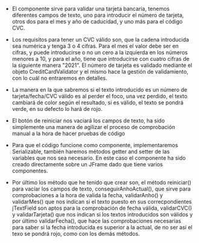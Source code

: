  - El componente sirve para validar una tarjeta bancaria, tenemos diferentes campos de texto, uno para introducir el 
   número de tarjeta, otros dos para el mes y año de caducidad, y uno más para el código CVC.

 - Los requisitos para tener un CVC válido son, que la cadena introducida sea numérica y tenga 3 o 4 cifras.
   Para el mes el valor debe ser en cifras, y puede introducirse o no un cero a la izquierda en los números menores a 10,
   y para el año, tiene que introducirse con cuatro cifras de la siguiente manera "2021".
   El número de tarjeta es validado mediante el objeto CreditCardValidator y el mismo hace la gestión de validamiento, 
   con lo cuál no entraremos en detalles.

 - La manera en la que sabremos si el texto introducido es un número de tarjeta/fecha/CVC válido es al perder el foco, 
   una vez perdido, el texto cambiará de color según el resultado, si es válido, el texto se pondrá verde, en su defecto 
   lo hará de rojo. 

 - El botón de reiniciar nos vaciará los campos de texto, ha sido simplemente una manera de agilizar el proceso de 
   comprobación manual a la hora de hacer pruebas de código

 - Para que el código funcione como componente, implementaremos Serializable, también haremos métodos getter and setter
   de las variables que nos sea necesario.
   En este caso el componente ha sido creado directamente sobre un JFrame dado que tiene varios componentes.

 - Por último los método que he tenido que crear son, el método reiniciar() para vacíar los campos de texto, conseguirAnhoActual(),
   que sirve para comprobaciones a la hora de valida la fecha, validarAnho() y validarMes() que nos indican si el texto puesto en sus 
   correcpondientes jTextField son aptos para la comprobación de fecha válida, validarCVC() y validarTarjeta() que nos indican si los 
   textos introducidos son válidos y por último validarFecha(), que hace las comprobaciones necesarias para saber si la fecha 
   introducida es superior a la actual, de no ser así el texo se pondrá rojo, como con los demás métodos.
   